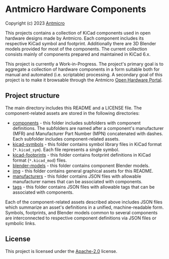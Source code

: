 # Antmicro Hardware Components

Copyright (c) 2023 [Antmicro](https://www.antmicro.com)

This projects contains a collection of KiCad components used in open hardware designs made by Antmicro.
Each component includes its respective KiCad symbol and footprint.
Additionally there are 3D Blender models provided for most of the components.
The current collection consists mainly of components prepared and maintained in KiCad 6.x.

This project is currently a Work-in-Progress.
The project's primary goal is to aggregate a collection of hardware components in a form suitable both for manual and automated (i.e. scriptable) processing.
A secondary goal of this project is to make it browsable through the Antmicro [Open Hardware Portal](https://openhardware.antmicro.com).

## Project structure

The main directory includes this README and a LICENSE file.
The component-related assets are stored in the following directories: 

* [components](components) - this folder includes subfolders with component definitions. The subfolders are named after a component's manufacturer (MFR) and Manufacturer Part Number (MPN) concatenated with dashes. Each subfolder includes component-related assets.
* [kicad-symbols](kicad-symbols) - this folder contains symbol library files in KiCad format (``*.kicad_sym``). Each file represents a single symbol. 
* [kicad-footprints](kicad-footprints) - this folder contains footprint definitions in KiCad format (``*.kicad_mod``) files.
* [blender-models](blender-models) - this folder contains component Blender models.
* [img](img) - this folder contains general graphical assets for this README.
* [manufacturers](manufacturers) - this folder contains JSON files with allowable manufacturer names that can be associated with components. 
* [tags](tags) - this folder contains JSON files with allowable tags that can be associated with components.

Each of the component-related assets described above includes JSON files which summarize an asset's definitions in a unified, machine-readable form.
Symbols, footprints, and Blender models common to several components are interconnected to respective component definitions via JSON files or symbolic links.

## License

This project is licensed under the [Apache-2.0](LICENSE) license.
